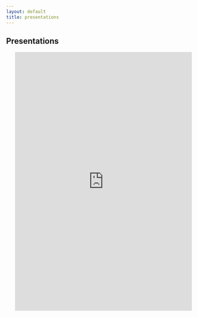 ```yaml
---
layout: default
title: presentations
---
```


<article class="mb-5" id="usecase">
<content>
<h2>Presentations</h2>
 <ul> 
<iframe src="https://drive.google.com/file/d/16R9G3-DlR4MNEeyVXTSdgqk37_A7Hp4w/view?usp=sharing" style="width: 100%;height: 700px;border: none;"></iframe>
  </ul>
 </content>
